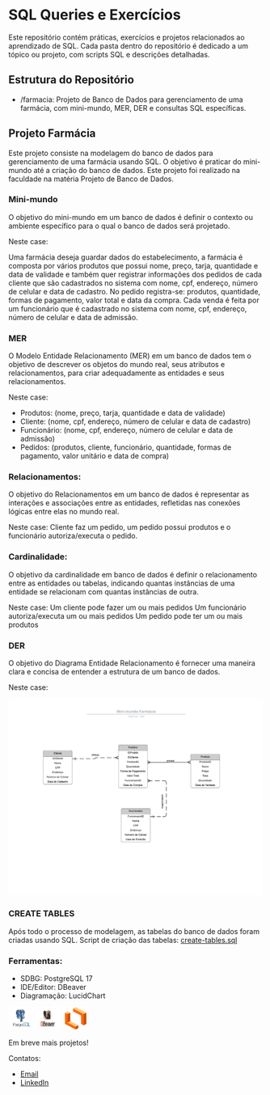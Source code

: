 # SQL Queries e Exercícios

Este repositório contém práticas, exercícios e projetos relacionados ao aprendizado de SQL. Cada pasta dentro do repositório é dedicado a um tópico ou projeto, com scripts SQL e descrições detalhadas.

## Estrutura do Repositório

- /farmacia: Projeto de Banco de Dados para gerenciamento de uma farmácia, com mini-mundo, MER, DER e consultas SQL específicas.

## Projeto Farmácia

Este projeto consiste na modelagem do banco de dados para gerenciamento de uma farmácia usando SQL. O objetivo é praticar do mini-mundo até a criação do banco de dados. Este projeto foi realizado na faculdade na matéria Projeto de Banco de Dados.

### Mini-mundo

O objetivo do mini-mundo em um banco de dados é definir o contexto ou ambiente específico para o qual o banco de dados será projetado.

Neste case:

Uma farmácia deseja guardar dados do estabelecimento, a farmácia é composta por vários produtos que possui nome, preço, tarja, quantidade e data de validade e também quer registrar informações dos pedidos de cada cliente que são cadastrados no sistema com nome, cpf, endereço, número de celular e data de cadastro. No pedido registra-se: produtos, quantidade, formas de pagamento, valor total e data da compra. Cada venda é feita por um funcionário que é cadastrado no sistema com nome, cpf, endereço, número de celular e data de admissão.

### MER

O Modelo Entidade Relacionamento (MER) em um banco de dados tem o objetivo de descrever os objetos do mundo real, seus atributos e relacionamentos, para criar adequadamente as entidades e seus relacionamentos.

Neste case:

- Produtos:
    (nome, preço, tarja, quantidade e data de validade)
- Cliente:
    (nome, cpf, endereço, número de celular e data de cadastro)
- Funcionário:
    (nome, cpf, endereço, número de celular e data de admissão)
- Pedidos:
    (produtos, cliente, funcionário, quantidade, formas de pagamento, valor unitário e data de compra)

### Relacionamentos:
O objetivo do Relacionamentos em um banco de dados é representar as interações e associações entre as entidades, refletidas nas conexões lógicas entre elas no mundo real.

Neste case:
Cliente faz um pedido, um pedido possui produtos e o funcionário autoriza/executa o pedido.

### Cardinalidade:
O objetivo da cardinalidade em banco de dados é definir o relacionamento entre as entidades ou tabelas, indicando quantas instâncias de uma entidade se relacionam com quantas instâncias de outra.

Neste case:
Um cliente pode fazer um ou mais pedidos
Um funcionário autoriza/executa um ou mais pedidos
Um pedido pode ter um ou mais produtos

### DER
O objetivo do Diagrama Entidade Relacionamento é fornecer uma maneira clara e concisa de entender a estrutura de um banco de dados.

Neste case:

<img src="/farmacia/der.png" alt = "der">

### CREATE TABLES
Após todo o processo de modelagem, as tabelas do banco de dados foram criadas usando SQL. Script de criação das tabelas: [create-tables.sql](./farmacia/create-tables.sql)

### Ferramentas:

- SDBG: PostgreSQL 17
- IDE/Editor: DBeaver
- Diagramação: LucidChart

<img src="postgresql.png" alt = "postgresql" width="50" height="45"> <img src="dbeaver.png" alt = "dbeaver" width="50" height="45"> <img src="lucidchart.png" alt = "lucidchart" width="50" height="45">


Em breve mais projetos!

Contatos:
- [Email](mailto:j.marcoscor04@gmail.com)
- [LinkedIn](linkedin.com/in/jeanmarcoscor)

